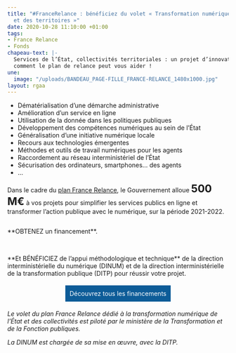 ```yaml
---
title: "#FranceRelance : bénéficiez du volet « Transformation numérique de l’État
  et des territoires »"
date: 2020-10-28 11:10:00 +01:00
tags:
- France Relance
- Fonds
chapeau-text: |-
  Services de l’État, collectivités territoriales : un projet d’innovation ou de transformation numériques ? Découvrez
  comment le plan de relance peut vous aider !
une:
  image: "/uploads/BANDEAU_PAGE-FILLE_FRANCE-RELANCE_1480x1000.jpg"
layout: rgaa
---
```


<style>
.button {
background-color: #0d5c98;
border: 1px solid white;
color: white;
padding: 10px 10px;
text-align: center;
text-decoration: none;
display: inline-block;
font-style: normal;
margin: 4px 2px;
cursor: pointer;
}
</style>

* Dématérialisation d’une démarche administrative
* Amélioration d’un service en ligne
* Utilisation de la donnée dans les politiques publiques
* Développement des compétences numériques au sein de l’État
* Généralisation d’une initiative numérique locale
* Recours aux technologies émergentes
* Méthodes et outils de travail numériques pour les agents
* Raccordement au réseau interministériel de l’État
* Sécurisation des ordinateurs, smartphones… des agents
* …

Dans le cadre du [plan France Relance](https://www.economie.gouv.fr/plan-de-relance), le Gouvernement alloue <font size="5"><b>500 M€</b></font> à vos projets pour simplifier les services publics en ligne et transformer l’action publique avec le numérique, sur la période 2021-2022.


<figure class='image-left' style='width: 6%;'>
<img src="/uploads/Financement_rouge.png" alt="">
</figure>**OBTENEZ un financement**.
<br>
<br>

<figure class='image-left' style='width: 10%;'>
<img src="/uploads/Nos-leviers-daction.png" alt="">
</figure>**Et BÉNÉFICIEZ de l’appui méthodologique et technique** de la direction interministérielle du numérique (DINUM) et de la direction interministérielle de la transformation publique (DITP) pour réussir votre projet.
<br>

<p align="center"><a href="https://france-relance.transformation.gouv.fr/" class="button">Découvrez tous les financements</a></p>

*Le volet du plan France Relance dédié à la transformation numérique de l’État et des collectivités est piloté par le ministère de la Transformation et de la Fonction publiques.*

*La DINUM est chargée de sa mise en œuvre, avec la DITP.*